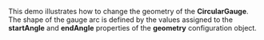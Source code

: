 This demo illustrates how to&nbsp;change the geometry of&nbsp;the **CircularGauge**. The shape of&nbsp;the gauge arc is&nbsp;defined by&nbsp;the values assigned to&nbsp;the **startAngle** and **endAngle** properties of&nbsp;the **geometry** configuration object.